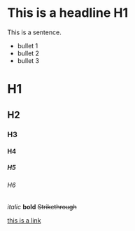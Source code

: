 # This is a headline H1

This is a sentence.
* bullet 1
* bullet 2
* bullet 3

# H1  
## H2  
### H3 
#### H4 
##### H5 
###### H6

*italic*  **bold**  ~~Strikethrough~~

[this is a link](http://example.com)
